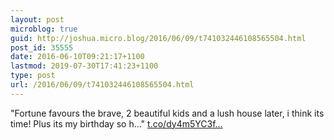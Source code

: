 ```yaml
---
layout: post
microblog: true
guid: http://joshua.micro.blog/2016/06/09/t741032446108565504.html
post_id: 35555
date: 2016-06-10T09:21:17+1100
lastmod: 2019-07-30T17:41:23+1100
type: post
url: /2016/06/09/t741032446108565504.html
---
```

"Fortune favours the brave, 2 beautiful kids and a lush house later, i think its time! Plus its my birthday so h..." [t.co/dy4m5YC3f...](https://t.co/dy4m5YC3fF)
